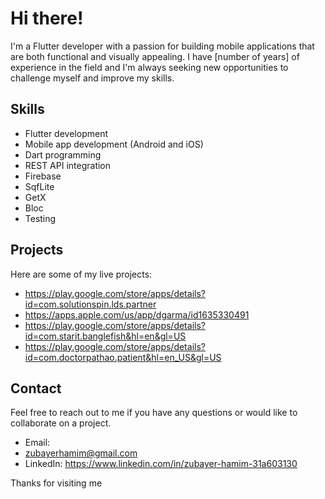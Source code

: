 # Hi there!

I'm a Flutter developer with a passion for building mobile applications that are both functional and visually appealing. I have [number of years] of experience in the field and I'm always seeking new opportunities to challenge myself and improve my skills.

## Skills
- Flutter development
- Mobile app development (Android and iOS)
- Dart programming
- REST API integration
- Firebase
- SqfLite
- GetX
- Bloc
- Testing

## Projects
Here are some of my live projects:

- https://play.google.com/store/apps/details?id=com.solutionspin.lds.partner
- https://apps.apple.com/us/app/dgarma/id1635330491
- https://play.google.com/store/apps/details?id=com.starit.banglefish&hl=en&gl=US
- https://play.google.com/store/apps/details?id=com.doctorpathao.patient&hl=en_US&gl=US

## Contact
Feel free to reach out to me if you have any questions or would like to collaborate on a project.
- Email: 
- zubayerhamim@gmail.com
- LinkedIn: https://www.linkedin.com/in/zubayer-hamim-31a603130

Thanks for visiting me
